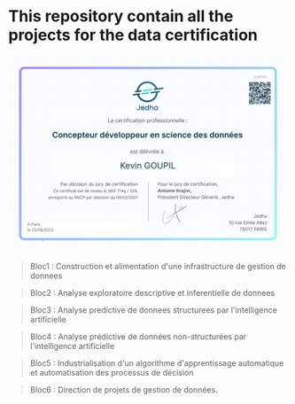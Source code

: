 # This repository contain all the projects for the data certification

<img src='certificat concepteur dev.pdf'>

> Bloc1 : Construction et alimentation d'une infrastructure de gestion de donnees

> Bloc2 : Analyse exploratoire descriptive et inferentielle de donnees

> Bloc3 : Analyse predictive de donnees structurees par l'intelligence artificielle

> Bloc4 : Analyse prédictive de données non-structurées par l'intelligence artificielle

> Bloc5 : Industrialisation d'un algorithme d'apprentissage automatique et automatisation des processus de décision

> Bloc6 : Direction de projets de gestion de données.
